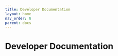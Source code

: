 ```yaml
---
title: Developer Documentation
layout: home
nav_order: 8
parent: docs
---
```

# Developer Documentation


